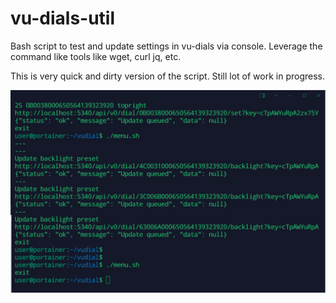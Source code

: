# vu-dials-util

Bash script to test and update settings in vu-dials via console. Leverage the command like tools like wget, curl jq, etc.  

This is very quick and dirty version of the script. Still lot of work in progress.



![](https://github.com/thamarnan/vu-dials-util/blob/6a86c36b408c6cbc8115b10b089cb7abdc5e7d4c/console_demo.gif)
